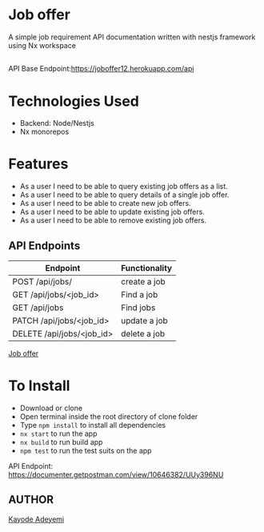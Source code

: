# Job offer

A simple job requirement API documentation written with nestjs framework using Nx workspace

##

API Base Endpoint:https://joboffer12.herokuapp.com/api

# Technologies Used

- Backend: Node/Nestjs
- Nx monorepos

# Features
- As a user I need to be able to query existing job offers as a list.
- As a user I need to be able to query details of a single job offer.
- As a user I need to be able to create new job offers.
- As a user I need to be able to update existing job offers.
- As a user I need to be able to remove existing job offers.

## API Endpoints

| Endpoint                                   | Functionality           |
| ------------------------------------------ | -----------------------             |
| POST /api/jobs/                            | create a job       |
| GET /api/jobs/\<job_id>                   | Find a job           |
| GET /api/jobs                  | Find jobs           |
| PATCH /api/jobs/\<job_id>                 | update a job     |
| DELETE /api/jobs/\<job_id>                | delete a job     |


[Job offer](https://documenter.getpostman.com/view/10646382/UUy396NU)

# To Install

- Download or clone
- Open terminal inside the root directory of clone folder
- Type `npm install` to install all dependencies
- `nx start` to run the app
- `nx build` to run build app
- `npm test` to run the test suits on the app

API Endpoint: https://documenter.getpostman.com/view/10646382/UUy396NU

## AUTHOR

[Kayode Adeyemi](https://github.com/karosi12)
